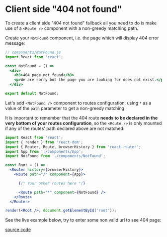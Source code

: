 # Client side "404 not found"

To create a client side "404 not found" fallback all you need to do is make use of a `<Route />` component
with a non-greedy matching path.

Create your `NotFound` component, i.e. the page which will display 404 error message:

```jsx
// components/NotFound.js
import React from 'react';

const NotFound = () =>
  <div>
    <h3>404 page not found</h3>
    <p>We are sorry but the page you are looking for does not exist.</p>
  </div>

export default NotFound;
```

Let's add `<NotFound />` component to routes configuration, using `*` as a value of the `path` parameter
to get a non-greedy matching.

It is important to remember that the 404 route **needs to be declared
in the very bottom of your routes configuration**, so the `<Route />` is only mounted if any of the
routes' path declared above are not matched:

```jsx
import React from 'react';
import { render } from 'react-dom';
import { Router, Route, browserHistory } from 'react-router';
import App from './components/App';
import NotFound from './components/NotFound';

const Root = () =>
  <Router history={browserHistory}>
    <Route path="/" component={App}>

      {/* Your other routes here */}

      <Route path="*" component={NotFound} />
    </Route>
  </Router>

render(<Root />, document.getElementById('root'));
```

See the live example below, try to enter some non valid url to see 404 page:

[source code](https://jsfiddle.net/knowbody/35bve12w/)
